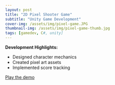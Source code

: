 ```yaml
---
layout: post
title: "2D Pixel Shooter Game"
subtitle: "Unity Game Development"
cover-img: /assets/img/pixel-game.JPG
thumbnail-img: /assets/img/pixel-game-thumb.jpg
tags: [gamedev, C#, unity]
---
```


**Development Highlights:**  
- Designed character mechanics  
- Created pixel art assets  
- Implemented score tracking  

[Play the demo](https://persone3.msu.domains/portfolio/sample-page/)

